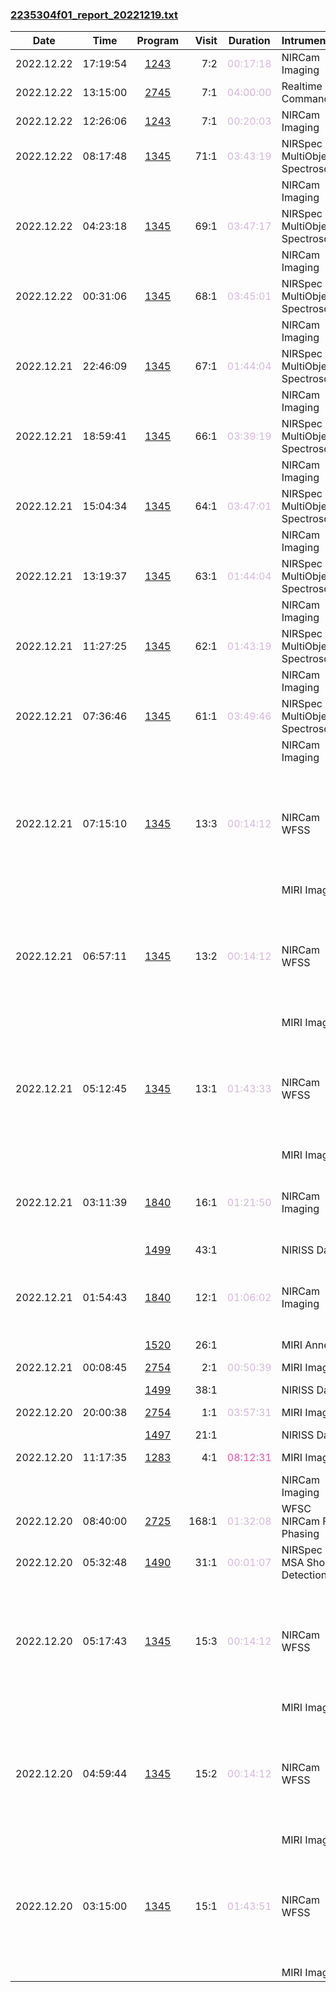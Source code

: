 

### <a href="https://www.stsci.edu/files/live/sites/www/files/home/jwst/science-execution/observing-schedules/_documents/2235304f01_report_20221219.txt" > 2235304f01_report_20221219.txt </a>

|  Date  |  Time   | Program | Visit | Duration | Intrument | Target | Keywords | 
| :----: | :-----: | :-----: | ----: | :------: | :-------- | :----- | :------- |
| 2022.12.22 | 17:19:54  | <a href="https://www.stsci.edu/jwst-program-info/program/?program=1243"> 1243 </a> |   7:2  |  <span style="color:#d4b9da;"> 00:17:18 </span>  | NIRCam Imaging                        | J1148+5251                                   |  Quasars                                          |
| 2022.12.22 | 13:15:00  | <a href="https://www.stsci.edu/jwst-program-info/program/?program=2745"> 2745 </a> |   7:1  |  <span style="color:#d3b4d7;"> 04:00:00 </span>  | Realtime Commanding                   |                                              |                                                   |
| 2022.12.22 | 12:26:06  | <a href="https://www.stsci.edu/jwst-program-info/program/?program=1243"> 1243 </a> |   7:1  |  <span style="color:#d4b9da;"> 00:20:03 </span>  | NIRCam Imaging                        | J1148+5251                                   |  Quasars                                          |
| 2022.12.22 | 08:17:48  | <a href="https://www.stsci.edu/jwst-program-info/program/?program=1345"> 1345 </a> |  71:1  |  <span style="color:#d4b9da;"> 03:43:19 </span>  | NIRSpec MultiObject Spectroscopy      | CEERS-NIRSPEC-P10-MR-MSATA                   |                                                   |
|  |  |  |   |  |  NIRCam Imaging                        | Coordinated Parallel  |   |
| 2022.12.22 | 04:23:18  | <a href="https://www.stsci.edu/jwst-program-info/program/?program=1345"> 1345 </a> |  69:1  |  <span style="color:#d4b9da;"> 03:47:17 </span>  | NIRSpec MultiObject Spectroscopy      | CEERS-NIRSPEC-P9-MR-MSATA                    |                                                   |
|  |  |  |   |  |  NIRCam Imaging                        | Coordinated Parallel  |   |
| 2022.12.22 | 00:31:06  | <a href="https://www.stsci.edu/jwst-program-info/program/?program=1345"> 1345 </a> |  68:1  |  <span style="color:#d4b9da;"> 03:45:01 </span>  | NIRSpec MultiObject Spectroscopy      | CEERS-NIRSPEC-P8-MR-MSATA                    |                                                   |
|  |  |  |   |  |  NIRCam Imaging                        | Coordinated Parallel  |   |
| 2022.12.21 | 22:46:09  | <a href="https://www.stsci.edu/jwst-program-info/program/?program=1345"> 1345 </a> |  67:1  |  <span style="color:#d4b9da;"> 01:44:04 </span>  | NIRSpec MultiObject Spectroscopy      | CEERS-NIRSPEC-P8-PRISM-MSATA                 |                                                   |
|  |  |  |   |  |  NIRCam Imaging                        | Coordinated Parallel  |   |
| 2022.12.21 | 18:59:41  | <a href="https://www.stsci.edu/jwst-program-info/program/?program=1345"> 1345 </a> |  66:1  |  <span style="color:#d4b9da;"> 03:39:19 </span>  | NIRSpec MultiObject Spectroscopy      | CEERS-NIRSPEC-P7-MR-MSATA                    |                                                   |
|  |  |  |   |  |  NIRCam Imaging                        | Coordinated Parallel  |   |
| 2022.12.21 | 15:04:34  | <a href="https://www.stsci.edu/jwst-program-info/program/?program=1345"> 1345 </a> |  64:1  |  <span style="color:#d4b9da;"> 03:47:01 </span>  | NIRSpec MultiObject Spectroscopy      | CEERS-NIRSPEC-P5-MR-MSATA                    |                                                   |
|  |  |  |   |  |  NIRCam Imaging                        | Coordinated Parallel  |   |
| 2022.12.21 | 13:19:37  | <a href="https://www.stsci.edu/jwst-program-info/program/?program=1345"> 1345 </a> |  63:1  |  <span style="color:#d4b9da;"> 01:44:04 </span>  | NIRSpec MultiObject Spectroscopy      | CEERS-NIRSPEC-P5-PRISM-MSATA                 |                                                   |
|  |  |  |   |  |  NIRCam Imaging                        | Coordinated Parallel  |   |
| 2022.12.21 | 11:27:25  | <a href="https://www.stsci.edu/jwst-program-info/program/?program=1345"> 1345 </a> |  62:1  |  <span style="color:#d4b9da;"> 01:43:19 </span>  | NIRSpec MultiObject Spectroscopy      | CEERS-NIRSPEC-P4-PRISM-MSATA                 |                                                   |
|  |  |  |   |  |  NIRCam Imaging                        | Coordinated Parallel  |   |
| 2022.12.21 | 07:36:46  | <a href="https://www.stsci.edu/jwst-program-info/program/?program=1345"> 1345 </a> |  61:1  |  <span style="color:#d4b8d9;"> 03:49:46 </span>  | NIRSpec MultiObject Spectroscopy      | CEERS-NIRSPEC-P4-MR-MSATA                    |                                                   |
|  |  |  |   |  |  NIRCam Imaging                        | Coordinated Parallel  |   |
| 2022.12.21 | 07:15:10  | <a href="https://www.stsci.edu/jwst-program-info/program/?program=1345"> 1345 </a> |  13:3  |  <span style="color:#d4b9da;"> 00:14:12 </span>  | NIRCam WFSS  | NIRCAM-WFSS9                                 |  Emission line galaxies,  High-redshift galaxies,  Lyman-break galaxies, ... |
|  |  |  |   |  |  MIRI Imaging                          | Coordinated Parallel  |   |
| 2022.12.21 | 06:57:11  | <a href="https://www.stsci.edu/jwst-program-info/program/?program=1345"> 1345 </a> |  13:2  |  <span style="color:#d4b9da;"> 00:14:12 </span>  | NIRCam WFSS  | NIRCAM-WFSS9                                 |  Emission line galaxies,  High-redshift galaxies,  Lyman-break galaxies, ... |
|  |  |  |   |  |  MIRI Imaging                          | Coordinated Parallel  |   |
| 2022.12.21 | 05:12:45  | <a href="https://www.stsci.edu/jwst-program-info/program/?program=1345"> 1345 </a> |  13:1  |  <span style="color:#d4b9da;"> 01:43:33 </span>  | NIRCam WFSS  | NIRCAM-WFSS9                                 |  Emission line galaxies,  High-redshift galaxies,  Lyman-break galaxies, ... |
|  |  |  |   |  |  MIRI Imaging                          | Coordinated Parallel  |   |
| 2022.12.21 | 03:11:39  | <a href="https://www.stsci.edu/jwst-program-info/program/?program=1840"> 1840 </a> |  16:1  |  <span style="color:#d4b9da;"> 01:21:50 </span>  | NIRCam Imaging                        | B14-65666                                    |  Lyman-alpha galaxies,  Lyman-break galaxies      |
|  |  | <a href="https://www.stsci.edu/jwst-program-info/program/?program=1499"> 1499 </a> |  43:1  |  |  NIRISS Dark                           | Internal Calibration  |   |
| 2022.12.21 | 01:54:43  | <a href="https://www.stsci.edu/jwst-program-info/program/?program=1840"> 1840 </a> |  12:1  |  <span style="color:#d4b9da;"> 01:06:02 </span>  | NIRCam Imaging                        | COS-2987030247                               |  High-redshift galaxies,  Lyman-alpha galaxies    |
|  |  | <a href="https://www.stsci.edu/jwst-program-info/program/?program=1520"> 1520 </a> |  26:1  |  |  MIRI Anneal                           | Internal Calibration  |   |
| 2022.12.21 | 00:08:45  | <a href="https://www.stsci.edu/jwst-program-info/program/?program=2754"> 2754 </a> |   2:1  |  <span style="color:#d4b9da;"> 00:50:39 </span>  | MIRI Imaging                          | SN2021AFDX-BG                                |  Type II supernovae                               |
|  |  | <a href="https://www.stsci.edu/jwst-program-info/program/?program=1499"> 1499 </a> |  38:1  |  |  NIRISS Dark                           | Internal Calibration  |   |
| 2022.12.20 | 20:00:38  | <a href="https://www.stsci.edu/jwst-program-info/program/?program=2754"> 2754 </a> |   1:1  |  <span style="color:#d3b5d8;"> 03:57:31 </span>  | MIRI Imaging                          | SN2021AFDX                                   |  Type II supernovae                               |
|  |  | <a href="https://www.stsci.edu/jwst-program-info/program/?program=1497"> 1497 </a> |  21:1  |  |  NIRISS Dark                           | Internal Calibration  |   |
| 2022.12.20 | 11:17:35  | <a href="https://www.stsci.edu/jwst-program-info/program/?program=1283"> 1283 </a> |   4:1  |  <span style="color:#e155a6;"> 08:12:31 </span>  | MIRI Imaging                          | MDS.MIRI-DEEP-SURVEY-V5                      |  Blank field                                      |
|  |  |  |   |  |  NIRCam Imaging                        | Coordinated Parallel  |   |
| 2022.12.20 | 08:40:00  | <a href="https://www.stsci.edu/jwst-program-info/program/?program=2725"> 2725 </a> | 168:1  |  <span style="color:#d4b9da;"> 01:32:08 </span>  | WFSC NIRCam Fine Phasing              | 2MASS-14042301+5449011                       |  Focus test                                       |
| 2022.12.20 | 05:32:48  | <a href="https://www.stsci.edu/jwst-program-info/program/?program=1490"> 1490 </a> |  31:1  |  <span style="color:#d4b9da;"> 00:01:07 </span>  | NIRSpec MSA Short Detection           |                                              |                                                   |
| 2022.12.20 | 05:17:43  | <a href="https://www.stsci.edu/jwst-program-info/program/?program=1345"> 1345 </a> |  15:3  |  <span style="color:#d4b9da;"> 00:14:12 </span>  | NIRCam WFSS  | NIRCAM-WFSS8                                 |  Emission line galaxies,  High-redshift galaxies,  Lyman-break galaxies, ... |
|  |  |  |   |  |  MIRI Imaging                          | Coordinated Parallel  |   |
| 2022.12.20 | 04:59:44  | <a href="https://www.stsci.edu/jwst-program-info/program/?program=1345"> 1345 </a> |  15:2  |  <span style="color:#d4b9da;"> 00:14:12 </span>  | NIRCam WFSS  | NIRCAM-WFSS8                                 |  Emission line galaxies,  High-redshift galaxies,  Lyman-break galaxies, ... |
|  |  |  |   |  |  MIRI Imaging                          | Coordinated Parallel  |   |
| 2022.12.20 | 03:15:00  | <a href="https://www.stsci.edu/jwst-program-info/program/?program=1345"> 1345 </a> |  15:1  |  <span style="color:#d4b9da;"> 01:43:51 </span>  | NIRCam WFSS  | NIRCAM-WFSS8                                 |  Emission line galaxies,  High-redshift galaxies,  Lyman-break galaxies, ... |
|  |  |  |   |  |  MIRI Imaging                          | Coordinated Parallel  |   |
